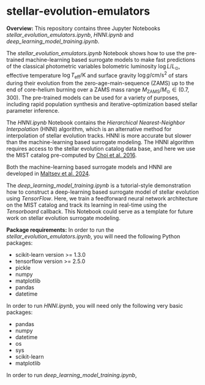 # stellar-evolution-emulators

**Overview:**
This repository contains three Jupyter Notebooks *stellar_evolution_emulators.ipynb*, *HNNI.ipynb* and *deep_learning_model_training.ipynb*. 

The *stellar_evolution_emulators.ipynb* Notebook shows how to use the pre-trained machine-learning based surrogate models to make fast predictions of the classical photometric variables bolometric luminosity $\log L/L_\odot$, effective temperature $\log T_\mathrm{eff}/\mathrm{K}$ and surface gravity $\log g/\mathrm{cm/s^2}$ of stars during their evolution from the zero-age-main-sequence (ZAMS) up to the end of core-helium burning over a ZAMS mass range $M_\mathrm{ZAMS}/M_\odot \in (0.7, 300)$. The pre-trained models can be used for a variety of purposes, including rapid population synthesis and iterative-optimization based stellar parameter inference.

The *HNNI.ipynb* Notebook contains the *Hierarchical Nearest-Neighbor Interpolation* (HNNI) algorithm, which is an alternative method for interpolation of stellar evolution tracks. HNNI is more accurate but slower than the machine-learning based surrogate modeling. The HNNI algorithm requires access to the stellar evolution catalog data base, and here we use the MIST catalog pre-computed by [Choi et al. 2016](https://ui.adsabs.harvard.edu/abs/2016ApJ...823..102C/abstract). 

Both the machine-learning based surrogate models and HNNI are developed in [Maltsev et al. 2024](https://ui.adsabs.harvard.edu/abs/2024A%26A...681A..86M/abstract).

The *deep_learning_model_training.ipynb* is a tutorial-style demonstration how to construct a deep-learning based surrogate model of stellar evolution using *TensorFlow*. Here, we train a feedforward neural network architecture on the MIST catalog and track its learning in real-time using the *Tensorboard* callback. This Notebook could serve as a template for future work on stellar evolution surrogate modeling. 

**Package requirements:**
In order to run the *stellar_evolution_emulators.ipynb*, you will need the following Python packages:
- scikit-learn version >= 1.3.0
- tensorflow version >= 2.5.0
- pickle
- numpy
- matplotlib
- pandas
- datetime

In order to run *HNNI.ipynb*, you will need only the following very basic packages:
- pandas
- numpy
- datetime
- os
- sys
- scikit-learn
- matplotlib

In order to run *deep_learning_model_training.ipynb*, 
